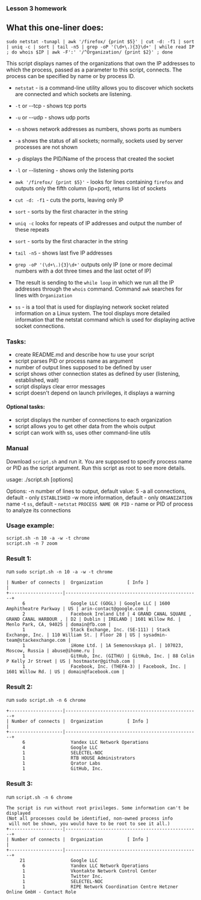 ### Lesson 3 homework

## What this one-liner does:
```
sudo netstat -tunapl | awk '/firefox/ {print $5}' | cut -d: -f1 | sort | uniq -c | sort | tail -n5 | grep -oP '(\d+\.){3}\d+' | while read IP ; do whois $IP | awk -F':' '/^Organization/ {print $2}' ; done
```

This script displays names of the organizations that own the IP addresses to which the process, 
passed as a parameter to this script, connects. The process can be specified by name or by process ID.
- `netstat` - is a command-line utility allows you to discover which sockets are connected and which sockets are listening.
- `-t` or --tcp - shows tcp ports
- `-u` or --udp - shows udp ports
- `-n` shows network addresses as numbers, shows ports as numbers
- `-a` shows the status of all sockets; normally, sockets used by server processes are not shown
- `-p` displays the PID/Name of the process that created the socket
- `-l` or --listening - shows only the listening ports
- `awk '/firefox/ {print $5}'`  - looks for lines containing `firefox` and outputs only the fifth column (ip+port), returns list of sockets
- `cut -d: -f1` - cuts the ports, leaving only IP
- `sort` - sorts by the first character in the string
- `uniq -c` looks for repeats of IP addresses and output the number of these repeats
- `sort` - sorts by the first character in the string
- `tail -n5` - shows last five IP addresses
- `grep -oP '(\d+\.){3}\d+'` outputs only IP (one or more decimal numbers with a dot three times and the last octet of IP)

- The result is sending to the `while loop` in which we run all the IP addresses through the `whois` command. 
Command `awk` searches for lines with `Organization` 

- `ss` - is a tool that is used for displaying network socket related information on a Linux system. The tool displays
more detailed information that the netstat command which is used for displaying active socket connections.

### Tasks:
- create README.md and describe how tu use your script
- script parses PID or process name as argument
- number of output lines supposed to be defined by user
- script shows other connection states as defined by user (listening, established, wait)
- script displays clear error messages
- script doesn't depend on launch privileges, it displays a warning

#### Optional tasks:

- script displays the number of connections to each organization 
- script allows you to get other data from the whois output
- script can work with ss, uses other command-line utils

### Manual
Download `script.sh` and run it. You are supposed to specify process name or PID as the script argument. Run this script as root to see more details.

usage:
./script.sh [options] <process>

Options:
-n  <number>          number of lines to output, default value: 5
-a                    all connections, default - only `ESTABLISHED`
-w                    more information, default - only `ORGANIZATION` name
-t                    `ss`, default - `netstat`
<process>             `PROCESS NAME OR PID` - name or PID of process to analyze its connections


### Usage example:

```
script.sh -n 10 -a -w -t chrome
script.sh -n 7 zoom
```
### Result 1:
run `sudo script.sh -n 10 -a -w -t chrome`
```
| Number of connects |  Organization         [ Info ]                  | 
+--------------------|--------------------------------------------------+
      6                 Google LLC (GOGL) | Google LLC | 1600 Amphitheatre Parkway | US | arin-contact@google.com |
      2                 Facebook Ireland Ltd | 4 GRAND CANAL SQUARE , GRAND CANAL HARBOUR , | D2 | Dublin | IRELAND | 1601 Willow Rd. | Menlo Park, CA, 94025 | domain@fb.com |
      1                 Stack Exchange, Inc. (SE-111) | Stack Exchange, Inc. | 110 William St. | Floor 28 | US | sysadmin-team@stackexchange.com |
      1                 iHome Ltd. | 1A Semenovskaya pl. | 107023, Moscow, Russia | abuse@ihome.ru |
      1                 GitHub, Inc. (GITHU) | GitHub, Inc. | 88 Colin P Kelly Jr Street | US | hostmaster@github.com |
      1                 Facebook, Inc. (THEFA-3) | Facebook, Inc. | 1601 Willow Rd. | US | domain@facebook.com |

```
### Result 2:

run `sudo script.sh -n 6 chrome`
```
+--------------------|--------------------------------------------------+
| Number of connects |  Organization         [ Info ]                  | 
+--------------------|--------------------------------------------------+
      6                 Yandex LLC Network Operations
      4                 Google LLC
      1                 SELECTEL-NOC
      1                 RTB HOUSE Administrators
      1                 Qrator Labs
      1                 GitHub, Inc.
```
### Result 3:

run `script.sh -n 6 chrome`
```
The script is run without root privileges. Some information can't be displayed
(Not all processes could be identified, non-owned process info
 will not be shown, you would have to be root to see it all.)
+--------------------|--------------------------------------------------+
| Number of connects |  Organization         [ Info ]                  | 
+--------------------|--------------------------------------------------+
     21                 Google LLC
      6                 Yandex LLC Network Operations
      1                 Vkontakte Network Control Center
      1                 Twitter Inc.
      1                 SELECTEL-NOC
      1                 RIPE Network Coordination Centre Hetzner Online GmbH - Contact Role
```